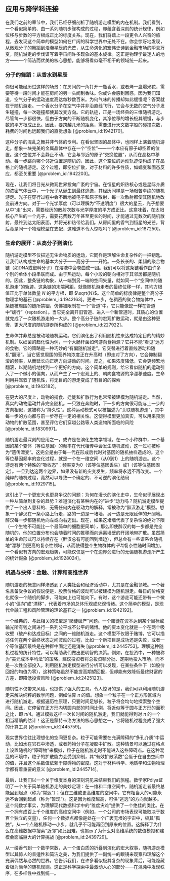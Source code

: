 ## 应用与跨学科连接

在我们之前的章节中，我们已经仔细剖析了随机游走模型的内在机制。我们看到，一个看似简单的、由一系列随机步骤构成的过程，却蕴含着深刻的统计规律，例如位移与步数的平方根成正比的标度关系。现在，我们将踏上一段更令人兴奋的旅程，去发现这个简单的模型如何在广阔的科学世界中无处不在。你会惊讶地发现，从微观分子的舞蹈到浩瀚星辰的光芒，从生命演化的宏伟史诗到金融市场的瞬息万变，随机游走的步伐谱写着宇宙间许多现象的基本旋律。这正是物理学最迷人的地方——一个简洁而优美的核心思想，能够将看似毫不相干的领域统一起来。

### 分子的舞蹈：从香水到星辰

你很可能经历过这样的场景：在房间的一角打开一瓶香水，或者烤一盘爆米花，需要等待一段时间才能在房间的另一头闻到香味。你或许会感到困惑，因为我们知道，空气分子的运动速度高达每秒数百米。为何气味的传播却如此缓慢呢？答案就在于随机游走。一个香水分子在空气中并非沿直线飞行，它会与无数的空气分子发生碰撞，每一次碰撞都使其改变方向。它的轨迹，正是一场经典的三维随机游走。尽管每一步都很快，但由于方向的不断随机变化，其净位移的增长极其缓慢，与步数的平方根成正比。因此，要跨越几米的距离，需要进行天文数字般的碰撞次数，耗费的时间也远超我们的直觉想象 [@problem_id:1942170]。

这种分子的混乱之舞并非气体的专利。在看似坚固的晶体中，也同样上演着随机游走。想象一块完美的金属晶体中存在一个“空位”——一个本应有原子却空着的位置。这个空位并不会静止不动，它会与邻近的原子“交换位置”，从而在晶格中移动。每一步跳向哪个邻近位置是随机的，因此，这个空位的运动轨迹便构成了在晶格上的随机游走。这个过程，即空位扩散，对于材料的许多性质，如蠕变和固态反应，都至关重要 [@problem_id:1942203]。

现在，让我们将目光从微观世界投向广袤的宇宙。在恒星的炽热核心或是星际介质的浓密气体云中，一个光子从诞生到最终逃逸，其经历同样是一场艰苦卓绝的随机游走。光子在穿行过程中会不断地被电子和原子散射，每一次散射都使其随机地改变前进方向。对于一个光学厚度（可以理解为“不透明度”）很大的星云，光子想要从中“走”出来，需要经历的散射次数与光学厚度的平方成正比。这意味着，在太阳核心产生的一个光子，需要花费数万年甚至更长的时间，才能通过无数次的随机散射，最终到达太阳表面，并将光和热带给我们。从房间里的香气到恒星的光芒，背后竟是同一个物理模型在支配，这难道不令人惊叹吗？[@problem_id:187250]。

### 生命的展开：从高分子到演化

随机游走模型不仅描述无生命物质的运动，它同样是理解生命复杂性的一把钥匙。让我们从构成生命的基本大分子——高分子——开始。一条长长的、柔韧的聚合物链（如DNA或塑料分子）在溶液中会卷曲成一团。我们可以将这条链看作由许多个别的单体小段串联而成。由于热运动，每个小段的朝向相对于其邻居都是随机的。因此，整条链的构象，从一端到另一端的空间矢量，就如同一个“空间中的随机游走”的轨迹。这条链的末端间距，就像随机游走者的最终位移一样，其均方根值正比于单体数量 $N$ 的平方根，即 $\sqrt{N}$。这个简单的标度律是整个高分子物理学的基石 [@problem_id:1942163]。更进一步，在稠密的聚合物熔体中，一条链被周围的链所禁锢，仿佛被限制在一个“管道”中。它只能像蛇一样在管道中“蠕行”（reptation）。当它完全离开旧管道、进入一个新管道时，其质心的位置就完成了一次随机游走的一大步。整个高分子链的宏观扩散运动，就是由这种更慢、更大尺度的随机游走所构成的 [@problem_id:227922]。

生命体并非总是被动地随机运动。它们演化出了利用随机性来达成特定目的的精妙机制。以细菌的趋化性为例，一个大肠杆菌如何游向食物源？它并不能“看见”远方的食物。它的策略是一种巧妙的“有偏随机游走”。它交替进行着直线游动和随机“翻滚”。当它感觉周围的营养物浓度正在升高时（即走对了方向），它会抑制翻滚的频率，从而延长向正确方向游动的时间。反之，如果浓度降低，它会更频繁地翻滚，以期随机地找到一个更好的方向。这个简单的规则，给它看似随机的运动引入了一个微小的偏向，从而产生了一个宏观上的、朝向食物源的净漂移速度。生命利用并驾驭了随机性，将无目的的游走变成了有目的的探索 [@problem_id:1942182]。

在更大的尺度上，动物的捕食、迁徙和扩散行为也常常被建模为随机游走。当然，真实的动物运动并非完全随机。一只狼在奔跑时，下一步的方向很可能与上一步的方向相似，这被称为“持久性”。这种运动模式可以被描述为“关联随机游走”，其中每一步的方向都与前一步存在一定的相关性。这使得模型更加真实，可以用来预测动物的扩散范围，甚至评估它们穿越公路等人类造物所面临的风险 [@problem_id:1830997]。

随机游走最深刻的应用之一，或许是在演化生物学领域。在一个小种群中，一个基因的某个变体（等位基因）的频率在代代相传中会发生随机波动，这一过程被称为“遗传漂变”。这完全是由于每一代在形成后代时对基因的随机抽样造成的。这个等位基因频率的变化过程，就是一个在一维空间（从0到1）上的随机游走。这个游走有两个特殊的“吸收态”：频率变为0（该等位基因丢失）或1（该等位基因固定）。一旦到达这两个边界，如果没有新的突变发生，频率将永远不再改变。一个纯粹的随机过程，竟然可以导致一个确定的、不可逆的演化结局 [@problem_id:1929715]。

这引出了一个更宏大也更具争议的问题：为何在漫长的演化史中，生命似乎展现出一种从简单到复杂的趋势？难道演化有某种内在的“进步”动力吗？随机游走模型提供了一个出人意料的、无需任何内在驱动力的解释，常被称为“醉汉游走”模型。想象一个醉汉在一条小路上行走，路的一边是一堵墙，另一边是无限延伸的开阔地。醉汉每一步都随机地向左或向右迈出。现在，如果这堵墙代表了复杂性的绝对下限（一个生物不可能比一个最简单的细胞更简单），那么即使醉汉的每一步都是完全随机的，他的位置分布也会随着时间的推移而向远离墙壁的开阔地带扩散。虽然简单的生命形式可以持续存在（醉汉总有可能回到墙边），但总会有一些谱系会随机地“漂移”到更高的复杂性领域，从而使得整个生物群体的*平均*复杂性随时间增加。一个看似有方向的宏观趋势，可能仅仅是一个在边界旁进行的无偏随机游走所产生的统计假象 [@problem_id:1928024]。

### 机遇与抉择：金融、计算和高维世界

随机游走的概念同样渗透到了人类社会和经济活动中，尤其是在金融领域。一个著名且备受争议的假说便是，股票价格的波动可以被建模为随机游走。每日的价格变化就像一个随机的脚步，可能向上也可能向下。有时，这个游走可能还带有一个微小的“偏向”或“漂移”，代表着市场的总体乐观或悲观情绪。这个简单的模型，是现代金融工程和风险管理的理论基石之一 [@problem_id:1942192]。

一个经典的、与此相关的模型是“赌徒破产”问题。一个赌徒在资本达到某个目标或输光所有钱之间进行一系列公平或不公平的赌博。他的资本变化就是一个在两个吸收壁（破产和达成目标）之间的一维随机游走。这个模型不仅限于赌博，它可以描述任何在两个最终状态之间波动的过程，比如一个新项目是成功还是失败，或者一个等位基因最终是在种群中固定还是消失 [@problem_id:2445753]。理解这种随机过程的统计特性，可以帮助我们做出更明智的决策。例如，在投资中，一种被称为“美元成本平均法”的策略，建议投资者将总投资额分批、定期地投入市场，而不是一次性全部投入。利用随机游走模型进行分析可以发现，在某些条件下（如股价回报的均值为零），这种策略虽然不能提高期望回报，但却能有效降低最终财富的方差，即降低投资风险 [@problem_id:2425123]。

随机性不仅带来风险，也提供了强大的工具。令人惊讶的是，我们可以利用随机游走来解决纯粹的数学问题，例如估算 $\pi$ 的值。想象一个粒子在一个正方形区域内进行随机游走。根据遍历性原理，只要时间足够长，粒子将会均匀地探索整个空间。因此，它停留在正方形内切圆内部的时间比例，将近似等于圆与正方形的面积之比，即 $\pi/4$。通过模拟这样一次长时间的随机游走，我们就能得到对 $\pi$ 的一个相当精确的估计！这正是蒙特卡洛方法的核心思想之一，它将随机过程变成了强大的计算工具 [@problem_id:2445759]。

现实世界往往比理想化的空间更复杂。粒子可能需要在充满障碍的“多孔介质”中运动，比如水在岩石中渗透，或者药物分子在凝胶中扩散。这种情景可以通过在格点上设置随机的“障碍物”来模拟，粒子在随机游走时不能进入这些障碍点。在这种混乱的环境中，粒子的扩散能力会受到抑制，其“有效扩散系数”会低于在自由空间中的值，并且这个系数值依赖于障碍物的密度。这对于材料科学、地质学和生物物理学都有着重要的意义 [@problem_id:2445714]。

最后，让我们以一个关于维度本身的深刻洞见来结束我们的旅程。数学家Pólya证明了一个关于简单随机游走的美妙定理：在一维和二维空间中，随机游走者最终总能回到起点（称为“常返”）；但在三维或更高维度的空间中，它有相当大的可能永远不会回到起点（称为“暂现”）。这是因为维度越高，可供“逃逸”的方向就越多。这个纯数学事实，为理解现代数据科学中的“维度灾难”提供了一个绝佳的类比。在一个拥有成百上千个维度的高维空间中（例如，一个公司的市场表现可能取决于数百个独立的变量），任何一个数据点都像是处在一个广袤无垠的宇宙中，极其“孤独”。从一个点随机移动一小步，就几乎不可能再回到原来的位置。这解释了为什么在高维数据中搜索“近邻”如此困难，也揭示了为什么对高维系统的数值模拟和建模会面临巨大的计算挑战 [@problem_id:2439729]。

从一缕香气到一个数学常数，从一个蛋白质的折叠到演化的宏大叙事，随机游走模型以其惊人的普适性和简洁之美，为我们提供了一副统一的眼镜来观察和理解这个充满偶然与必然的世界。它告诉我们，在许多看似极其复杂的现象背后，可能隐藏着极为简单的随机规则。这正是科学探索中最激动人心的部分——在混沌中发现秩序，在多样性中找到统一。